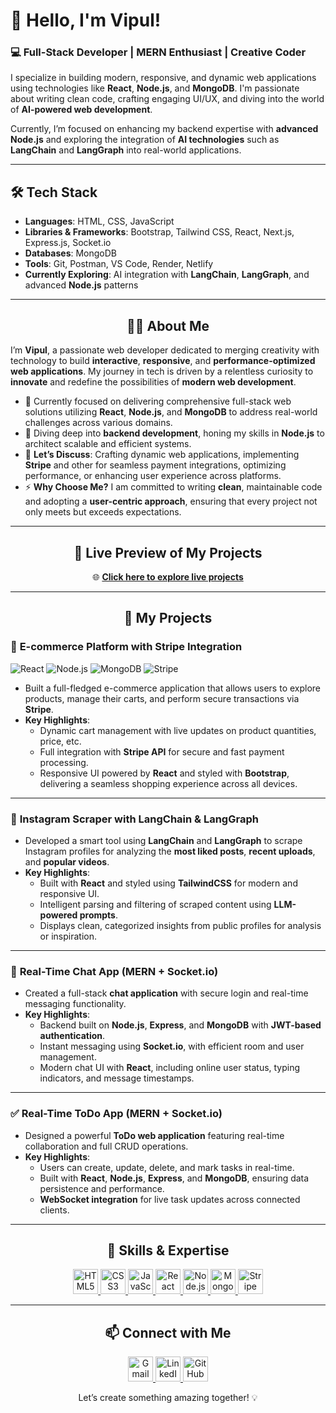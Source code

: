 # 👋 Hello, I'm Vipul!

### 💻 Full-Stack Developer | MERN Enthusiast | Creative Coder

I specialize in building modern, responsive, and dynamic web applications using technologies like **React**, **Node.js**, and **MongoDB**. I'm passionate about writing clean code, crafting engaging UI/UX, and diving into the world of **AI-powered web development**.

Currently, I’m focused on enhancing my backend expertise with **advanced Node.js** and exploring the integration of **AI technologies** such as **LangChain** and **LangGraph** into real-world applications.

---

## 🛠️ Tech Stack
- **Languages**: HTML, CSS, JavaScript
- **Libraries & Frameworks**: Bootstrap, Tailwind CSS, React, Next.js, Express.js, Socket.io
- **Databases**: MongoDB
- **Tools**: Git, Postman, VS Code, Render, Netlify
- **Currently Exploring**: AI integration with **LangChain**, **LangGraph**, and advanced **Node.js** patterns


---
<h2 align="center">👨‍💻 About Me</h2>

<p>
  I’m <strong>Vipul</strong>, a passionate web developer dedicated to merging creativity with technology to build <strong>interactive</strong>, <strong>responsive</strong>, and <strong>performance-optimized web applications</strong>. My journey in tech is driven by a relentless curiosity to <strong>innovate</strong> and redefine the possibilities of <strong>modern web development</strong>.
</p>

<ul>
  <li>🔭 Currently focused on delivering comprehensive full-stack web solutions utilizing <strong>React</strong>, <strong>Node.js</strong>, and <strong>MongoDB</strong> to address real-world challenges across various domains.</li>
  <li>🌱 Diving deep into <strong>backend development</strong>, honing my skills in <strong>Node.js</strong> to architect scalable and efficient systems.</li>
  <li>💬 <strong>Let’s Discuss</strong>: Crafting dynamic web applications, implementing <strong>Stripe</strong> and other for seamless payment integrations, optimizing performance, or enhancing user experience across platforms.</li>
  <li>⚡ <strong>Why Choose Me?</strong> I am committed to writing <strong>clean</strong>, maintainable code and adopting a  <strong>user-centric approach</strong>, ensuring that every project not only meets but exceeds expectations.</li>
</ul>

---

<h2 align="center">🔗 Live Preview of My Projects</h2>

<p align="center">
  🌐 <a href="https://postf-front.onrender.com/" target="_blank"><strong>Click here to explore live projects</strong></a>
</p>

---

<h2 align="center">🚀 My Projects</h2>

### 💼 **E-commerce Platform with Stripe Integration**
![React](https://img.shields.io/badge/Frontend-React-blue)
![Node.js](https://img.shields.io/badge/Backend-Node.js-green)
![MongoDB](https://img.shields.io/badge/Database-MongoDB-brightgreen)
![Stripe](https://img.shields.io/badge/Payments-Stripe-blueviolet)
- Built a full-fledged e-commerce application that allows users to explore products, manage their carts, and perform secure transactions via **Stripe**.
- **Key Highlights**:
  - Dynamic cart management with live updates on product quantities, price, etc.
  - Full integration with **Stripe API** for secure and fast payment processing.
  - Responsive UI powered by **React** and styled with **Bootstrap**, delivering a seamless shopping experience across all devices.

---

### 📸 **Instagram Scraper with LangChain & LangGraph**
- Developed a smart tool using **LangChain** and **LangGraph** to scrape Instagram profiles for analyzing the **most liked posts**, **recent uploads**, and **popular videos**.
- **Key Highlights**:
  - Built with **React** and styled using **TailwindCSS** for modern and responsive UI.
  - Intelligent parsing and filtering of scraped content using **LLM-powered prompts**.
  - Displays clean, categorized insights from public profiles for analysis or inspiration.

---

### 💬 **Real-Time Chat App (MERN + Socket.io)**
- Created a full-stack **chat application** with secure login and real-time messaging functionality.
- **Key Highlights**:
  - Backend built on **Node.js**, **Express**, and **MongoDB** with **JWT-based authentication**.
  - Instant messaging using **Socket.io**, with efficient room and user management.
  - Modern chat UI with **React**, including online user status, typing indicators, and message timestamps.

---

### ✅ **Real-Time ToDo App (MERN + Socket.io)**
- Designed a powerful **ToDo web application** featuring real-time collaboration and full CRUD operations.
- **Key Highlights**:
  - Users can create, update, delete, and mark tasks in real-time.
  - Built with **React**, **Node.js**, **Express**, and **MongoDB**, ensuring data persistence and performance.
  - **WebSocket integration** for live task updates across connected clients.


---

<h2 align="center">💼 Skills & Expertise</h2>

<p align="center">
  <a href="https://developer.mozilla.org/en-US/docs/Web/HTML" target="_blank">
    <img src="https://img.icons8.com/color/48/000000/html-5.png" alt="HTML5" width="40" height="40"/>
  </a>
  <a href="https://developer.mozilla.org/en-US/docs/Web/CSS" target="_blank">
    <img src="https://img.icons8.com/color/48/000000/css3.png" alt="CSS3" width="40" height="40"/>
  </a>
  <a href="https://developer.mozilla.org/en-US/docs/Web/JavaScript" target="_blank">
    <img src="https://img.icons8.com/color/48/000000/javascript.png" alt="JavaScript" width="40" height="40"/>
  </a>
  <a href="https://reactjs.org/" target="_blank">
    <img src="https://img.icons8.com/plasticine/100/000000/react.png" alt="React" width="40" height="40"/>
  </a>
  <a href="https://nodejs.org" target="_blank">
    <img src="https://img.icons8.com/color/48/000000/nodejs.png" alt="Node.js" width="40" height="40"/>
  </a>
  <a href="https://www.mongodb.com/" target="_blank">
    <img src="https://img.icons8.com/color/48/000000/mongodb.png" alt="MongoDB" width="40" height="40"/>
  </a>
  <a href="https://stripe.com/" target="_blank">
    <img src="https://img.icons8.com/color/48/000000/stripe.png" alt="Stripe" width="40" height="40"/>
  </a>
</p>

---
<h2 align="center">📫 Connect with Me</h2>

<p align="center">
  <a href="mailto:vipulsangwan771@gmail.com" target="_blank">
    <img src="https://img.icons8.com/fluency/48/000000/gmail-new.png" alt="Gmail" width="40" height="40"/>
  </a>
  <a href="https://www.linkedin.com/feed/" target="_blank">
    <img src="https://img.icons8.com/color/48/000000/linkedin.png" alt="LinkedIn" width="40" height="40"/>
  </a>
  <a href="https://github.com/vipulsangwan771" target="_blank">
    <img src="https://img.icons8.com/ios-glyphs/30/000000/github.png" alt="GitHub" width="40" height="40"/>
  </a>
</p>

<p align="center">
  Let’s create something amazing together! 💡
</p>
